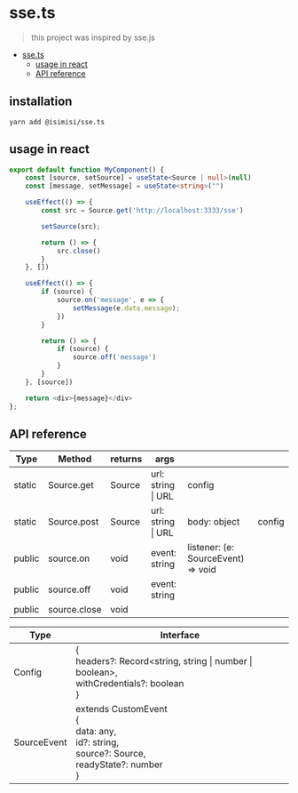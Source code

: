# sse.ts
> this project was inspired by sse.js

- [sse.ts](#ssets)
  - [usage in react](#usage-in-react)
  - [API reference](#api-reference)

## installation
```
yarn add @isimisi/sse.ts
```


## usage in react
```ts
export default function MyComponent() {
    const [source, setSource] = useState<Source | null>(null)
    const [message, setMessage] = useState<string>("")

    useEffect(() => {
        const src = Source.get('http://localhost:3333/sse')

        setSource(src);

        return () => {
            src.close()
        }
    }, [])

    useEffect(() => {
        if (source) {
            source.on('message', e => {
                setMessage(e.data.message);
            })
        }

        return () => {
            if (source) {
                source.off('message')
            }
        }
    }, [source])

    return <div>{message}</div>
};

```

## API reference

| Type   | Method      | returns |            args        |                                    |        |
|--------|-------------|---------|--------------------|------------------------------------|--------|
| static | Source.get  | Source  | url: string \| URL | config                             |        |
| static | Source.post | Source  | url: string \| URL | body: object                       | config |
| public | source.on   | void    | event: string      | listener: (e: SourceEvent) => void |        |
| public | source.off  | void    | event: string      |                                    |        |
| public | source.close  | void    |      |                                    |        |

| Type        | Interface                                                                                                           |
|-------------|---------------------------------------------------------------------------------------------------------------------|
| Config      | { <br>  headers?: Record<string, string \| number \| boolean>, <br>  withCredentials?: boolean <br>}                 |
| SourceEvent | extends CustomEvent <br>{ <br>  data: any, <br>  id?: string, <br>  source?: Source, <br>  readyState?: number<br>} |
